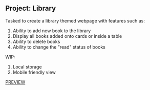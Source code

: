 ## Project: Library

Tasked to create a library themed webpage with features such as:

1. Ability to add new book to the library
2. Display all books added onto cards or inside a table
3. Ability to delete books
4. Ability to change the "read" status of books

WIP:

1. Local storage
2. Mobile friendly view

[PREVIEW](https://mayvok.github.io/odin-library/)
